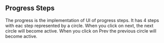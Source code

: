 ## Progress Steps

The progress is the implementation of UI of progress steps. It has 4 steps with eac step represented by a circle. When you click on next, the next circle will become active. When you click on Prev the previous circle will become active.